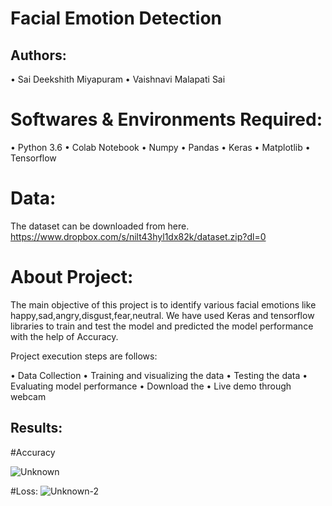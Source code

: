 
# Facial Emotion Detection

## Authors:
•	Sai Deekshith Miyapuram
•	Vaishnavi Malapati Sai

# Softwares & Environments Required:
•	Python 3.6
•	Colab Notebook
•	Numpy
•	Pandas
•	Keras
•	Matplotlib
•	Tensorflow

# Data:
The dataset can be downloaded from here.
https://www.dropbox.com/s/nilt43hyl1dx82k/dataset.zip?dl=0

# About Project:
The main objective of this project is to identify various facial emotions like happy,sad,angry,disgust,fear,neutral. We have used Keras and tensorflow libraries to train and test the model and predicted the model performance with the help of Accuracy.


Project execution steps are follows:

• Data Collection
• Training and visualizing the data
• Testing the data
• Evaluating model performance
• Download the 
• Live demo through webcam


## Results:
#Accuracy

![Unknown](https://user-images.githubusercontent.com/44611193/167750880-3257f058-7482-40ca-88a2-c90177709edf.png)

#Loss:
![Unknown-2](https://user-images.githubusercontent.com/44611193/167750919-3ee5f262-97d8-4f4c-996b-93a097793007.png)



